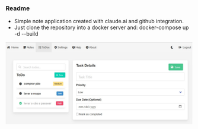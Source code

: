 ### Readme
- Simple note application created with claude.ai and github integration.
- Just clone the repository into a docker server and: docker-compose up -d --build


![Alt text](printscreen.jpg?raw=true "print")

